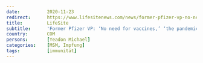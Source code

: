 ```yaml
---
date:          2020-11-23
redirect:      https://www.lifesitenews.com/news/former-pfizer-vp-no-need-for-vaccines-the-pandemic-is-effectively-over
title:         LifeSite
subtitle:      'Former Pfizer VP: ‘No need for vaccines,’ ‘the pandemic is effectively over’'
country:       COM
persons:       [Yeadon Michael]
categories:    [MSM, Impfung]
tags:          [immunität]
---
```

